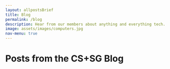 ```yaml
---
layout: allpostsBrief
title: Blog
permalink: /blog
description: Hear from our members about anything and everything tech.
image: assets/images/computers.jpg
nav-menu: true
---
```

<h1>Posts from the CS+SG Blog</h1>
